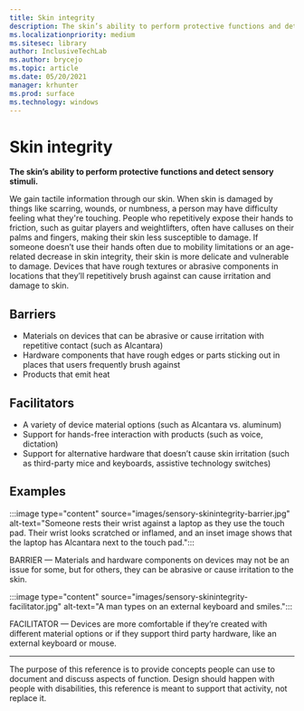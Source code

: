 ```yaml
---
title: Skin integrity
description: The skin’s ability to perform protective functions and detect sensory stimuli
ms.localizationpriority: medium
ms.sitesec: library
author: InclusiveTechLab
ms.author: brycejo 
ms.topic: article
ms.date: 05/20/2021
manager: krhunter
ms.prod: surface
ms.technology: windows
---
```


# Skin integrity

**The skin’s ability to perform protective functions and detect sensory stimuli.**

We gain tactile information through our skin. When skin is damaged by things like scarring, wounds, or numbness, a person may have difficulty feeling what they're touching. People who repetitively expose their hands to friction, such as guitar players and weightlifters, often have calluses on their palms and fingers, making their skin less susceptible to damage. If someone doesn’t use their hands often due to mobility limitations or an age-related decrease in skin integrity, their skin is more delicate and vulnerable to damage. Devices that have rough textures or abrasive components in locations that they’ll repetitively brush against can cause irritation and damage to skin.

## Barriers
* Materials on devices that can be abrasive or cause irritation with repetitive contact (such as Alcantara)​
* Hardware components that have rough edges or parts sticking out in places that users frequently brush against​
* Products that emit heat​

## Facilitators
* A variety of device material options (such as Alcantara vs. aluminum)​
* Support for hands-free interaction with products (such as voice, dictation)​
* Support for alternative hardware that doesn’t cause skin irritation (such as third-party mice and keyboards, assistive technology switches)​

## Examples

:::image type="content" source="images/sensory-skinintegrity-barrier.jpg" alt-text="Someone rests their wrist against a laptop as they use the touch pad. Their wrist looks scratched or inflamed, and an inset image shows that the laptop has Alcantara next to the touch pad.":::

BARRIER — Materials and hardware components on devices may not be an issue for some, but for others, they can be abrasive or cause irritation to the skin.  

:::image type="content" source="images/sensory-skinintegrity-facilitator.jpg" alt-text="A man types on an external keyboard and smiles.":::

FACILITATOR — Devices are more comfortable if they’re created with different material options or if they support third party hardware, like an external keyboard or mouse. 


[comment]: # (Footer statement)
___
The purpose of this reference is to provide concepts people can use to document and discuss aspects of function. Design should happen with people with disabilities, this reference is meant to support that activity, not replace it. 